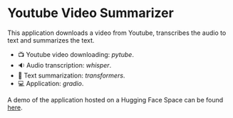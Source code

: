 # Youtube Video Summarizer

This application downloads a video from Youtube, transcribes the audio to text and summarizes the text.

- :tv: Youtube video downloading: *pytube*.
- :sound: Audio transcription: *whisper*.
- :scroll: Text summarization: *transformers*.
- :computer: Application: *gradio*.

A demo of the application hosted on a Hugging Face Space can be found [here](https://juanpy-videoresumen.hf.space/).